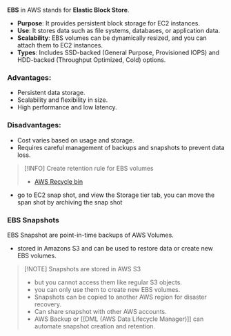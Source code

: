 **EBS** in AWS stands for **Elastic Block Store**.
- **Purpose**: It provides persistent block storage for EC2 instances.
- **Use**: It stores data such as file systems, databases, or application data.
- **Scalability**: EBS volumes can be dynamically resized, and you can attach them to EC2 instances.
- **Types**: Includes SSD-backed (General Purpose, Provisioned IOPS) and HDD-backed (Throughput Optimized, Cold) options.

### Advantages:
- Persistent data storage.
- Scalability and flexibility in size.
- High performance and low latency.

### Disadvantages:

- Cost varies based on usage and storage.
- Requires careful management of backups and snapshots to prevent data loss.

> [!INFO] Create retention rule for EBS volumes 
> - [AWS Recycle bin](https://ap-south-1.console.aws.amazon.com/rbin/home?region=ap-south-1#Home)
- go to EC2 snap shot, and view the Storage tier tab, you can move the span shot by archiving the snap shot

### EBS Snapshots
EBS Snapshot are point-in-time backups of AWS Volumes.
- stored in Amazons S3 and can be used to restore data or create new EBS volumes.

> [!NOTE] Snapshots are stored in AWS S3
> - but you cannot access them like regular S3 objects.
> - you can only use them to create new EBS volumes.
> - Snapshots can be copied to another AWS region for disaster recovery.
> - Can share snapshot with other AWS accounts.
> - AWS Backup or [[DML (AWS Data Lifecycle Manager)]] can automate snapshot creation and retention.